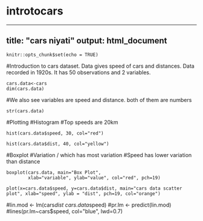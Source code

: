 # introtocars

---
title: "cars niyati"
output: html_document
---

```{r setup, include=FALSE}
knitr::opts_chunk$set(echo = TRUE)
```
#Introduction to cars dataset. Data gives speed of cars and distances. Data recorded in 1920s. It has 50 observations and 2 variables.

```{r}
cars.data<-cars
dim(cars.data)
```

#We also see variables are speed and distance. both of them are numbers

```{r}
str(cars.data)
```

#Plotting
#Histogram
#Top speeds are 20km

```{r}
hist(cars.data$speed, 30, col="red")
```

```{r}
hist(cars.data$dist, 40, col="yellow")
```

#Boxplot
#Variation / which has most variation
#Speed has lower variation than distance

```{r}
boxplot(cars.data, main="Box Plot",
        xlab="variable", ylab="value", col="red", pch=19)
```


```{r}
plot(x=cars.data$speed, y=cars.data$dist, main="cars data scatter plot", xlab="speed", ylab = "dist", pch=19, col="orange")
```

#lin.mod <- lm(cars$dist~cars.data$speed)
#pr.lm <- predict(lin.mod)
#lines(pr.lm~cars$speed, col="blue", lwd=0.7)
